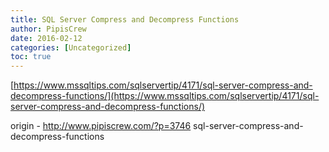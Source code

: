 ```yaml
---
title: SQL Server Compress and Decompress Functions
author: PipisCrew
date: 2016-02-12
categories: [Uncategorized]
toc: true
---
```


[https://www.mssqltips.com/sqlservertip/4171/sql-server-compress-and-decompress-functions/](https://www.mssqltips.com/sqlservertip/4171/sql-server-compress-and-decompress-functions/)

origin - http://www.pipiscrew.com/?p=3746 sql-server-compress-and-decompress-functions